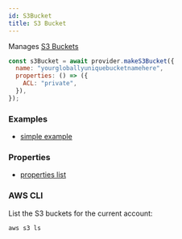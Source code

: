 ```yaml
---
id: S3Bucket
title: S3 Bucket
---
```


Manages [S3 Buckets](https://docs.aws.amazon.com/s3/index.html)

```js
const s3Bucket = await provider.makeS3Bucket({
  name: "yourgloballyuniquebucketnamehere",
  properties: () => ({
    ACL: "private",
  }),
});
```

### Examples

- [simple example](https://github.com/FredericHeem/grucloud/blob/master/examples/aws/s3/iac.js)

### Properties

- [properties list](https://docs.aws.amazon.com/AWSJavaScriptSDK/latest/AWS/S3.html#createBucket-property)

### AWS CLI

List the S3 buckets for the current account:

```
aws s3 ls
```
